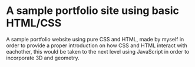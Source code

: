 # A sample portfolio site using basic HTML/CSS
A sample portfolio website using pure CSS and HTML, made by myself in order to provide a proper introduction on how CSS and HTML interact with eachother, this would be taken to the next level using JavaScript in order to incorporate 3D and geometry.
